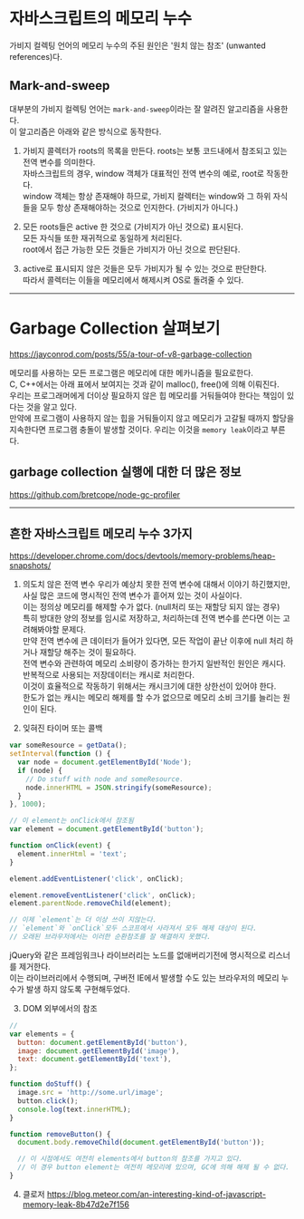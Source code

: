 
# 자바스크립트의 메모리 누수

가비지 컬렉팅 언어의 메모리 누수의 주된 원인은 '원치 않는 참조' (unwanted references)다.

## Mark-and-sweep

대부분의 가비지 컬렉팅 언어는 `mark-and-sweep`이라는 잘 알려진 알고리즘을 사용한다.  
이 알고리즘은 아래와 같은 방식으로 동작한다.

1. 가비지 콜렉터가 roots의 목록을 만든다.
   roots는 보통 코드내에서 참조되고 있는 전역 변수를 의미한다.  
   자바스크립트의 경우, window 객체가 대표적인 전역 변수의 예로, root로 작동한다.  
   window 객체는 항상 존재해야 하므로, 가비지 컬렉터는 window와 그 하위 자식들을 모두 항상 존재해야하는 것으로 인지한다. (가비지가 아니다.)

2. 모든 roots들은 active 한 것으로 (가비지가 아닌 것으로) 표시된다.  
   모든 자식들 또한 재귀적으로 동일하게 처리된다.  
   root에서 접근 가능한 모든 것들은 가비지가 아닌 것으로 판단된다.

3. active로 표시되지 않은 것들은 모두 가비지가 될 수 있는 것으로 판단한다.  
   따라서 콜렉터는 이들을 메모리에서 해제시켜 OS로 돌려줄 수 있다.

-----

# Garbage Collection 살펴보기

https://jayconrod.com/posts/55/a-tour-of-v8-garbage-collection

메모리를 사용하는 모든 프로그램은 메모리에 대한 메카니즘을 필요로한다.  
C, C++에서는 아래 표에서 보여지는 것과 같이 malloc(), free()에 의해 이뤄진다.  
우리는 프로그래머에게 더이상 필요하지 않은 힙 메모리를 거둬들여야 한다는 책임이 있다는 것을 알고 있다.  
만약에 프로그램이 사용하지 않는 힙을 거둬들이지 않고 메모리가 고갈될 때까지 할당을 지속한다면 프로그램 충돌이 발생할 것이다. 우리는 이것을 `memory leak`이라고 부른다.

## garbage collection 실행에 대한 더 많은 정보

https://github.com/bretcope/node-gc-profiler

-----

## 흔한 자바스크립트 메모리 누수 3가지

https://developer.chrome.com/docs/devtools/memory-problems/heap-snapshots/

1. 의도치 않은 전역 변수
   우리가 예상치 못한 전역 변수에 대해서 이야기 하긴했지만, 사실 많은 코드에 명시적인 전역 변수가 흩어져 있는 것이 사실이다.  
   이는 정의상 메모리를 해제할 수가 없다. (null처리 또는 재할당 되지 않는 경우)  
   특히 방대한 양의 정보를 임시로 저장하고, 처리하는데 전역 변수를 쓴다면 이는 고려해봐야할 문제다.  
   만약 전역 변수에 큰 데이터가 들어가 있다면, 모든 작업이 끝난 이후에 null 처리 하거나 재할당 해주는 것이 필요하다.  
   전역 변수와 관련하여 메모리 소비량이 증가하는 한가지 일반적인 원인은 캐시다. 반복적으로 사용되는 저장데이터는 캐시로 처리한다.  
   이것이 효율적으로 작동하기 위해서는 캐시크기에 대한 상한선이 있어야 한다.  
   한도가 없는 캐시는 메모리 해제를 할 수가 없으므로 메모리 소비 크기를 늘리는 원인이 된다.

2. 잊혀진 타이머 또는 콜백

```javascript
var someResource = getData();
setInterval(function () {
  var node = document.getElementById('Node');
  if (node) {
    // Do stuff with node and someResource.
    node.innerHTML = JSON.stringify(someResource);
  }
}, 1000);
```

```javascript
// 이 element는 onClick에서 참조됨
var element = document.getElementById('button');

function onClick(event) {
  element.innerHtml = 'text';
}

element.addEventListener('click', onClick);

element.removeEventListener('click', onClick);
element.parentNode.removeChild(element);

// 이제 `element`는 더 이상 쓰이 지않는다.
// `element`와 `onClick`모두 스코프에서 사라져서 모두 해제 대상이 된다.
// 오래된 브라우저에서는 이러한 순환참조를 잘 해결하지 못했다.
```

jQuery와 같은 프레임워크나 라이브러리는 노드를 없애버리기전에 명시적으로 리스너를 제거한다.  
이는 라이브러리에서 수행되며, 구버전 IE에서 발생할 수도 있는 브라우저의 메모리 누수가 발생 하지 않도록 구현해두었다.

3. DOM 외부에서의 참조

```javascript
//
var elements = {
  button: document.getElementById('button'),
  image: document.getElementById('image'),
  text: document.getElementById('text'),
};

function doStuff() {
  image.src = 'http://some.url/image';
  button.click();
  console.log(text.innerHTML);
}

function removeButton() {
  document.body.removeChild(document.getElementById('button'));

  // 이 시점에서도 여전히 elements에서 button의 참조를 가지고 있다.
  // 이 경우 button element는 여전히 메모리에 있으며, GC에 의해 해제 될 수 없다.
}
```

4. 클로저
   https://blog.meteor.com/an-interesting-kind-of-javascript-memory-leak-8b47d2e7f156
